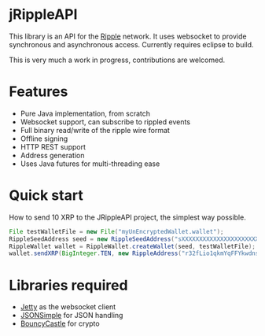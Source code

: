 jRippleAPI
==========

This library is an API for the [Ripple](http://ripple.com/)  network. It uses websocket to provide synchronous and asynchronous access. Currently requires eclipse to build.

This is very much a work in progress, contributions are welcomed.

Features
==
* Pure Java implementation, from scratch
* Websocket support, can subscribe to rippled events
* Full binary read/write of the ripple wire format
* Offline signing
* HTTP REST support
* Address generation
* Uses Java futures for multi-threading ease


Quick start
==
How to send 10 XRP to the JRippleAPI project, the simplest way possible.
```java
File testWalletFile = new File("myUnEncryptedWallet.wallet");
RippleSeedAddress seed = new RippleSeedAddress("sXXXXXXXXXXXXXXXXXXXXXXXXXXXX");
RippleWallet wallet = RippleWallet.createWallet(seed, testWalletFile);
wallet.sendXRP(BigInteger.TEN, new RippleAddress("r32fLio1qkmYqFFYkwdnsaVN7cxBwkW4cT"));
```

Libraries required
==
*  [Jetty](http://www.eclipse.org/jetty/) as the websocket client
*  [JSONSimple](https://code.google.com/p/json-simple/) for JSON handling
*  [BouncyCastle](http://www.bouncycastle.org/) for crypto
